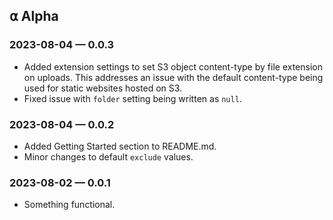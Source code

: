 ## ⍺ Alpha

### 2023-08-04 — 0.0.3
- Added extension settings to set S3 object content-type by file extension on uploads. This addresses an issue with the default content-type being used for static websites hosted on S3.
- Fixed issue with `folder` setting being written as `null`.

### 2023-08-04 — 0.0.2
- Added Getting Started section to README.md.
- Minor changes to default `exclude` values.

### 2023-08-02 — 0.0.1
- Something functional.
